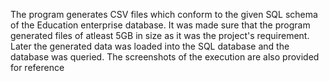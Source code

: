 The program generates CSV files which conform to the given SQL schema of the Education enterprise database. It was made sure that the program generated files of atleast 5GB in size as it was the project's requirement. Later the generated data was loaded into the SQL database and the database was queried. The screenshots of the execution are also provided for reference
